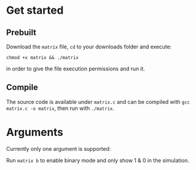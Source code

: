 # Get started

## Prebuilt

Download the `matrix` file, `cd` to your downloads folder and execute:
```
chmod +x matrix && ./matrix
```
in order to give the file execution permissions and run it.

## Compile

The source code is available under `matrix.c` and can be compiled with `gcc matrix.c -o matrix`, then run with `./matrix`.

# Arguments

Currently only one argument is supported:

Run `matrix b` to enable binary mode and only show 1 & 0 in the simulation.
